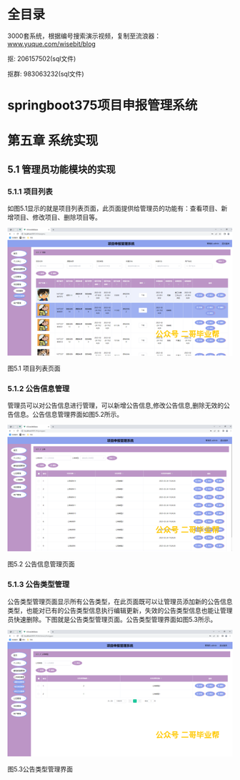 # 全目录

3000套系统，根据编号搜索演示视频，复制至流浪器：www.yuque.com/wisebit/blog


<p>抠: 206157502(sql文件)</p>
<p>抠群: 983063232(sql文件)</p>


# springboot375项目申报管理系统
# 第五章 系统实现

## 5.1 管理员功能模块的实现
### 5.1.1 项目列表
如图5.1显示的就是项目列表页面，此页面提供给管理员的功能有：查看项目、新增项目、修改项目、删除项目等。

![](/md/blog.013.png)

图5.1 项目列表页面
### 5.1.2 公告信息管理
管理员可以对公告信息进行管理，可以新增公告信息,修改公告信息,删除无效的公告信息。公告信息管理界面如图5.2所示。

![](/md/blog.014.png)

图5.2 公告信息管理页面
### 5.1.3 公告类型管理
公告类型管理页面显示所有公告类型，在此页面既可以让管理员添加新的公告信息类型，也能对已有的公告类型信息执行编辑更新，失效的公告类型信息也能让管理员快速删除。下图就是公告类型管理页面。公告类型管理界面如图5.3所示。

![](/md/blog.015.png)

图5.3公告类型管理界面











